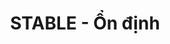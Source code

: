 ---
layout: post
title:  "STABLE - Ổn định"
categories: [bfs, queue, graph]
code: STABLE
src: STABLE.cpp
---